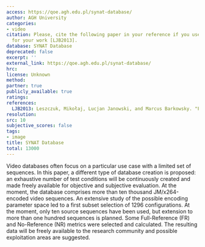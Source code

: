 ```yaml
---
access: https://qoe.agh.edu.pl/synat-database/
author: AGH University
categories:
- video
citation: Please, cite the following paper in your reference if you use this database
  for your work [LJB2013].
database: SYNAT Database
deprecated: false
excerpt: ''
external_link: https://qoe.agh.edu.pl/synat-database/
hrc: 
license: Unknown
method: 
partner: true
publicly_available: true
ratings: 
references:
  LJB2013: Leszczuk, Mikołaj, Lucjan Janowski, and Marcus Barkowsky. "Freely available large-scale video quality assessment database in full-hd resolution with h. 264 coding." 2013 IEEE Globecom Workshops (GC Wkshps). IEEE, 2013.
resolution: 
src: 10
subjective_scores: false
tags:
- image
title: SYNAT Database
total: 13000
---
```


Video databases often focus on a particular use case with a limited set of sequences. In this paper, a different type of database creation is proposed: an exhaustive number of test conditions will be continuously created and made freely available for objective and subjective evaluation. At the moment, the database comprises more than ten thousand JM/x264-encoded video sequences. An extensive study of the possible encoding parameter space led to a first subset selection of 1296 configurations. At the moment, only ten source sequences have been used, but extension to more than one hundred sequences is planned. Some Full-Reference (FR) and No-Reference (NR) metrics were selected and calculated. The resulting data will be freely available to the research community and possible exploitation areas are suggested.
